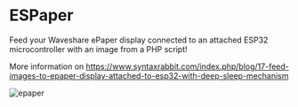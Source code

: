 # ESPaper
Feed your Waveshare ePaper display connected to an attached ESP32 microcontroller with an image from a PHP script!

More information on https://www.syntaxrabbit.com/index.php/blog/17-feed-images-to-epaper-display-attached-to-esp32-with-deep-sleep-mechanism

![epaper](https://github.com/user-attachments/assets/78c3a377-d8e5-4788-841d-fe65c7cddd37)
